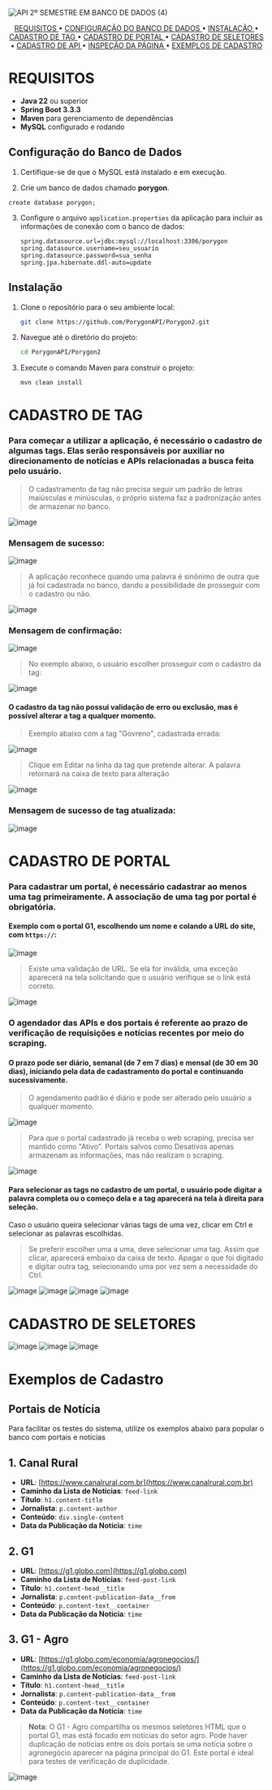 ![API 2º SEMESTRE EM BANCO DE DADOS (4)](https://github.com/user-attachments/assets/3571af67-2302-4e3a-be66-c63206ce7b5c)

<p align="center">
  <a href ="#requisitos"> REQUISITOS </a>  •
  <a href ="#configuração-do-banco-de-dados"> CONFIGURAÇÃO DO BANCO DE DADOS </a>  •
  <a href ="#instalaçao"> INSTALAÇÃO </a>  •
  <a href ="#cadastro-de-tag"> CADASTRO DE TAG </a>  •
  <a href ="#cadastro-de-portal"> CADASTRO DE PORTAL </a>  •
  <a href ="#cadastro-de-seletores"> CADASTRO DE SELETORES </a>  •
  <a href ="#cadastro-de-api"> CADASTRO DE API </a>  •
  <a href="#inspeção-da-página"> INSPEÇÃO DA PÁGINA </a> •
  <a href="#exemplos-de-cadastro"> EXEMPLOS DE CADASTRO </a>
</p>

# REQUISITOS

- **Java 22** ou superior
- **Spring Boot 3.3.3**
- **Maven** para gerenciamento de dependências
- **MySQL** configurado e rodando

## Configuração do Banco de Dados

1. Certifique-se de que o MySQL está instalado e em execução.

2. Crie um banco de dados chamado **porygon**.

`create database porygon;`

3. Configure o arquivo `application.properties` da aplicação para incluir as informações de conexão com o banco de dados:

    ```properties
    spring.datasource.url=jdbc:mysql://localhost:3306/porygon
    spring.datasource.username=seu_usuario
    spring.datasource.password=sua_senha
    spring.jpa.hibernate.ddl-auto=update
    ```

## Instalação

1. Clone o repositório para o seu ambiente local:

    ```bash
    git clone https://github.com/PorygonAPI/Porygon2.git
    ```

2. Navegue até o diretório do projeto:

    ```bash
    cd PorygonAPI/Porygon2
    ```

3. Execute o comando Maven para construir o projeto:

    ```bash
    mvn clean install
    ```

# CADASTRO DE TAG

### Para começar a utilizar a aplicação, é necessário o cadastro de algumas tags. Elas serão responsáveis por auxiliar no direcionamento de notícias e APIs relacionadas a busca feita pelo usuário.

> O cadastramento da tag não precisa seguir um padrão de letras maiúsculas e minúsculas, o próprio sistema faz a padronização antes de armazenar no banco.

![image](https://github.com/user-attachments/assets/20152f41-79b8-4f6e-8e70-6f732e664914)

###  Mensagem de sucesso:
![image](https://github.com/user-attachments/assets/5a95130c-e4d5-4d79-a8ad-63f0286c2325)

> A aplicação reconhece quando uma palavra é sinônimo de outra que já foi cadastrada no banco, dando a possibilidade de prosseguir com o cadastro ou não.

![image](https://github.com/user-attachments/assets/b1d76940-144a-49d3-b923-4a171907337e)

### Mensagem de confirmação:
![image](https://github.com/user-attachments/assets/4fe0a4a1-c10f-40c6-adca-3705fe70e354)

> No exemplo abaixo, o usuário escolher prosseguir com o cadastro da tag:

![image](https://github.com/user-attachments/assets/a3b93e61-92e2-4b4d-ad7c-0a5d82023ae0)

#### O cadastro da tag não possui validação de erro ou exclusão, mas é possível alterar a tag a qualquer momento. 

> Exemplo abaixo com a tag "Govreno", cadastrada errada:

![image](https://github.com/user-attachments/assets/d0c41558-8438-4cbb-aa92-c39bdaaec461)

> Clique em Editar na linha da tag que pretende alterar. A palavra retornará na caixa de texto para alteração

![image](https://github.com/user-attachments/assets/a8226821-1a89-41ad-85f9-7f519faead2d)

### Mensagem de sucesso de tag atualizada:

![image](https://github.com/user-attachments/assets/504d0c76-9baf-4a09-81e1-a71f2f68db5b)

# CADASTRO DE PORTAL

### Para cadastrar um portal, é necessário cadastrar ao menos uma tag primeiramente. A associação de uma tag por portal é obrigatória. 

#### Exemplo com o portal G1, escolhendo um nome e colando a URL do site, com ``https://``:
![image](https://github.com/user-attachments/assets/358ee674-95ec-4ffb-91a8-d5f6404870b6)

> Existe uma validação de URL. Se ela for inválida, uma exceção aparecerá na tela solicitando que o usuário verifique se o link está correto. 

![image](https://github.com/user-attachments/assets/cf1441a1-79d5-4077-ba54-1f8fd95bff8a)

### O agendador das APIs e dos portais é referente ao prazo de verificação de requisições e notícias recentes por meio do scraping. 
#### O prazo pode ser diário, semanal (de 7 em 7 dias) e mensal (de 30 em 30 dias), iniciando pela data de cadastramento do portal e continuando sucessivamente.
> O agendamento padrão é diário e pode ser alterado pelo usuário a qualquer momento.

![image](https://github.com/user-attachments/assets/355276b0-e7bb-4c59-80a4-38ad79805f5c)

> Para que o portal cadastrado já receba o web scraping, precisa ser mantido como "Ativo". Portais salvos como Desativos apenas armazenam as informações, mas não realizam o scraping.
  
![image](https://github.com/user-attachments/assets/60a6306c-97ee-470e-85d1-3d9873e50bed)

#### Para selecionar as tags no cadastro de um portal, o usuário pode digitar a palavra completa ou o começo dela e a tag aparecerá na tela à direita para seleção.

Caso o usuário queira selecionar várias tags de uma vez, clicar em Ctrl e selecionar as palavras escolhidas.

> Se preferir escolher uma a uma, deve selecionar uma tag. Assim que clicar, aparecerá embaixo da caixa de texto. Apagar o que foi digitado e digitar outra tag, selecionando uma por vez sem a necessidade do Ctrl.

![image](https://github.com/user-attachments/assets/21d96c38-dcc8-4402-bc12-fd9e24a87488)
![image](https://github.com/user-attachments/assets/1d4a74ee-0313-4fad-8972-4318408d02ae)
![image](https://github.com/user-attachments/assets/b4f8f018-51be-4486-8161-7b153ab2c23f)
![image](https://github.com/user-attachments/assets/d5ad0096-9396-4cea-8031-3d27508a26c5)

# CADASTRO DE SELETORES
![image](https://github.com/user-attachments/assets/a0fb400b-2f5d-472d-8211-39e94412c4a2)
![image](https://github.com/user-attachments/assets/eb9d03ee-070d-4799-b721-d6fcd3b21042)
![image](https://github.com/user-attachments/assets/e23df91d-6594-4410-8e3e-fc210746d5a6)

# Exemplos de Cadastro

## Portais de Notícia

Para facilitar os testes do sistema, utilize os exemplos abaixo para popular o banco com portais e notícias

## 1. Canal Rural

- **URL**: [https://www.canalrural.com.br](https://www.canalrural.com.br)
- **Caminho da Lista de Notícias**: `feed-link`
- **Título**: `h1.content-title`
- **Jornalista**: `p.content-author`
- **Conteúdo**: `div.single-content`
- **Data da Publicação da Notícia**: `time`

## 2. G1

- **URL**: [https://g1.globo.com](https://g1.globo.com)
- **Caminho da Lista de Notícias**: `feed-post-link`
- **Título**: `h1.content-head__title`
- **Jornalista**: `p.content-publication-data__from`
- **Conteúdo**: `p.content-text__container`
- **Data da Publicação da Notícia**: `time`

## 3. G1 - Agro

- **URL**: [https://g1.globo.com/economia/agronegocios/](https://g1.globo.com/economia/agronegocios/)
- **Caminho da Lista de Notícias**: `feed-post-link`
- **Título**: `h1.content-head__title`
- **Jornalista**: `p.content-publication-data__from`
- **Conteúdo**: `p.content-text__container`
- **Data da Publicação da Notícia**: `time`

> **Nota**: O G1 - Agro compartilha os mesmos seletores HTML que o portal G1, mas está focado em notícias do setor agro. Pode haver duplicação de notícias entre os dois portais se uma notícia sobre o agronegócio aparecer na página principal do G1. Este portal é ideal para testes de verificação de duplicidade.

![image](https://github.com/user-attachments/assets/478ef74d-980f-4675-8725-3a97b784bef5)
